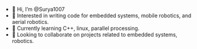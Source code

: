 - 👋 Hi, I’m @Surya1007
- 👀 Interested in writing code for embedded systems, mobile robotics, and aerial robotics.
- 🌱 Currently learning C++, linux, parallel processing.
- 💞️ Looking to collaborate on projects related to embedded systems, robotics.

<!---
Surya1007/Surya1007 is a ✨ special ✨ repository because its `README.md` (this file) appears on your GitHub profile.
You can click the Preview link to take a look at your changes.
--->
